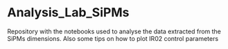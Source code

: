 # Analysis_Lab_SiPMs
Repository with the notebooks used to analyse the data extracted from the SiPMs dimensions. Also some tips on how to plot IR02 control parameters
